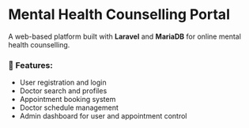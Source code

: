 # Mental Health Counselling Portal

A web-based platform built with **Laravel** and **MariaDB** for online mental health counselling.

### 🔑 Features:
- User registration and login
- Doctor search and profiles
- Appointment booking system
- Doctor schedule management
- Admin dashboard for user and appointment control
